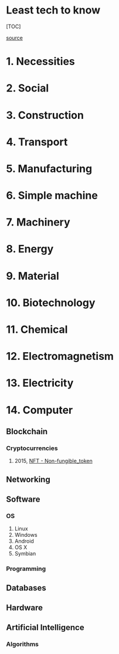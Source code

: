 # Least tech to know

[TOC]


[source](https://en.wikipedia.org/wiki/Technology)

# 1. Necessities
# 2. Social

# 3. Construction

# 4. Transport

# 5. Manufacturing

# 6. Simple machine

# 7. Machinery

# 8. Energy

# 9. Material

# 10. Biotechnology

# 11. Chemical

# 12. Electromagnetism

# 13. Electricity

# 14. Computer

## Blockchain
### Cryptocurrencies
1. 2015, [NFT - Non-fungible_token](Nohttps://en.wikipedia.org/wiki/Non-fungible_token)

## Networking

## Software
### OS
1. Linux
2. Windows
3. Android
4. OS X
5. Symbian

### Programming

## Databases

## Hardware

## Artificial Intelligence
### Algorithms